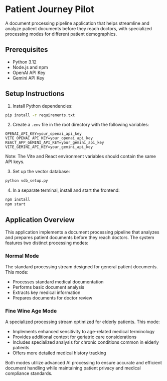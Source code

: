 # Patient Journey Pilot

A document processing pipeline application that helps streamline and analyze patient documents before they reach doctors, with specialized processing modes for different patient demographics.

## Prerequisites

- Python 3.12
- Node.js and npm
- OpenAI API Key
- Gemini API Key

## Setup Instructions

1. Install Python dependencies:
```bash
pip install -r requirements.txt
```

2. Create a `.env` file in the root directory with the following variables:
```env
OPENAI_API_KEY=your_openai_api_key
VITE_OPENAI_API_KEY=your_openai_api_key
REACT_APP_GEMINI_API_KEY=your_gemini_api_key
VITE_GEMINI_API_KEY=your_gemini_api_key
```

Note: The Vite and React environment variables should contain the same API keys.

3. Set up the vector database:
```bash
python vdb_setup.py
```

4. In a separate terminal, install and start the frontend:
```bash
npm install
npm start
```

## Application Overview

This application implements a document processing pipeline that analyzes and prepares patient documents before they reach doctors. The system features two distinct processing modes:

### Normal Mode
The standard processing stream designed for general patient documents. This mode:
- Processes standard medical documentation
- Performs basic document analysis
- Extracts key medical information
- Prepares documents for doctor review

### Fine Wine Age Mode
A specialized processing stream optimized for elderly patients. This mode:
- Implements enhanced sensitivity to age-related medical terminology
- Provides additional context for geriatric care considerations
- Includes specialized analysis for chronic conditions common in elderly patients
- Offers more detailed medical history tracking

Both modes utilize advanced AI processing to ensure accurate and efficient document handling while maintaining patient privacy and medical compliance standards.
